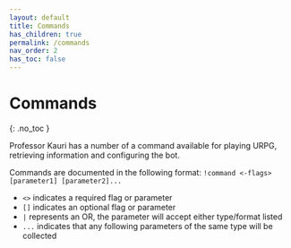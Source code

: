 ```yaml
---
layout: default
title: Commands
has_children: true
permalink: /commands
nav_order: 2
has_toc: false
---
```


# Commands
{: .no_toc }

Professor Kauri has a number of a command available for playing URPG, retrieving information and configuring the bot.

Commands are documented in the following format: `!command <-flags> [parameter1] [parameter2]...`

 - `<>` indicates a required flag or parameter
 - `[]` indicates an optional flag or parameter
 - `|` represents an OR, the parameter will accept either type/format listed
 - `...` indicates that any following parameters of the same type will be collected